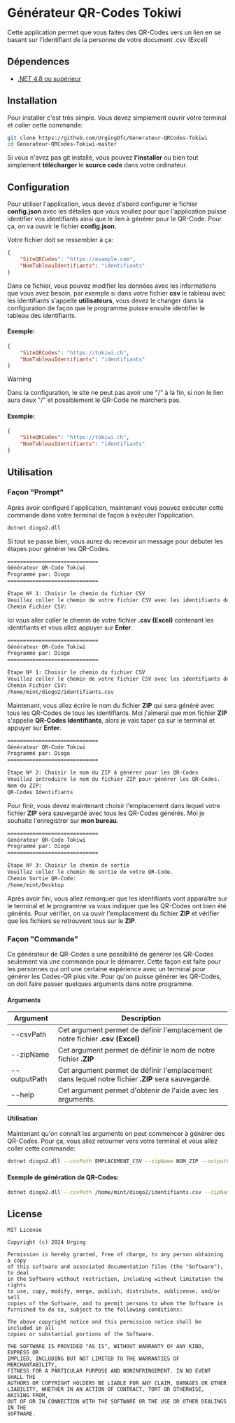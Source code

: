 
# Générateur QR-Codes Tokiwi

Cette application permet que vous faites des QR-Codes vers un lien en se basant sur l'identifiant de la personne de votre document .csv (Excel)



## Dépendences

- [.NET 4.8 ou supérieur](https://learn.microsoft.com/en-us/dotnet/core/install/linux-ubuntu-install?pivots=os-linux-ubuntu-2404&tabs=dotnet8)




## Installation

Pour installer c'est très simple. Vous devez simplement ouvrir votre terminal et coller cette commande:
```bash
git clone https://github.com/UrgingOfc/Generateur-QRCodes-Tokiwi
cd Generateur-QRCodes-Tokiwi-master
```

Si vous n'avez pas git installé, vous pouvez **l'installer** ou bien tout simplement **télécharger** le **source code** dans votre ordinateur.    

## Configuration

Pour utiliser l'application, vous devez d'abord configurer le fichier **config.json** avec les détailes que vous voullez pour que l'application puisse identifier vos identifiants ainsi que le lien à générer pour le QR-Code. Pour ça, on va ouvrir le fichier **config.json**. 

Votre fichier doit se ressembler à ça:
```json
{
    "SiteQRCodes": "https://example.com",
    "NomTableauIdentifiants": "identifiants"
}
```
Dans ce fichier, vous pouvez modifier les données avec les informations que vous avez besoin, par exemple si dans votre fichier **csv** le tableau avec les identifiants s'appelle **utilisateurs**, vous devez le changer dans la configuration de façon que le programme puisse ensuite identifier le tableau des identifiants.

#### Exemple:
```json
{
    "SiteQRCodes": "https://tokiwi.ch",
    "NomTableauIdentifiants": "identifiants"
}
```

> [!WARNING]  
> Dans la configuration, le site ne peut pas avoir une "/" à la fin, si non le lien aura deux "/" et possiblement le QR-Code ne marchera pas.

#### Exemple:
```json
{
    "SiteQRCodes": "https://tokiwi.ch",
    "NomTableauIdentifiants": "identifiants"
}
```


## Utilisation

### Façon "Prompt"
Après avoir configuré l'application, maintenant vous pouvez exécuter cette commande dans votre terminal de façon à exécuter l'application. 

```bash
dotnet diogo2.dll
```

Si tout se passe bien, vous aurez du recevoir un message pour débuter les étapes pour générer les QR-Codes.
```bash
=============================
Générateur QR-Code Tokiwi
Programmé par: Diogo
=============================

Étape Nº 1: Choisir le chemin du fichier CSV
Veuillez coller le chemin de votre fichier CSV avec les identifiants des utilisateurs.
Chemin Fichier CSV: 

```
Ici vous aller coller le chemin de votre fichier **.csv (Excel)** contenant les identifiants et vous allez appuyer sur **Enter**.

```bash
=============================
Générateur QR-Code Tokiwi
Programmé par: Diogo
=============================

Étape Nº 1: Choisir le chemin du fichier CSV
Veuillez coller le chemin de votre fichier CSV avec les identifiants des utilisateurs.
Chemin Fichier CSV: 
/home/mint/diogo2/identifiants.csv
```

Maintenant, vous allez écrire le nom du fichier **ZIP** qui sera généré avec tous les QR-Codes de tous les identifiants. Moi j'aimerai que mon fichier **ZIP** s'appelle **QR-Codes Identifiants**, alors je vais taper ça sur le terminal et appuyer sur **Enter**.
```bash
=============================
Générateur QR-Code Tokiwi
Programmé par: Diogo
=============================

Étape Nº 2: Choisir le nom du ZIP à générer pour les QR-Codes
Veuillez introduire le nom du fichier ZIP pour générer les QR-Codes.
Nom du ZIP: 
QR-Codes Identifiants
```

Pour finir, vous devez maintenant choisir l'emplacement dans lequel votre fichier **ZIP** sera sauvegardé avec tous les QR-Codes générés. Moi je souhaite l'enregistrer sur **mon bureau**.
```bash
=============================
Générateur QR-Code Tokiwi
Programmé par: Diogo
=============================

Étape Nº 3: Choisir le chemin de sortie
Veuillez coller le chemin de sortie de votre QR-Code.
Chemin Sortie QR-Code: 
/home/mint/Desktop
```

Après avoir fini, vous allez remarquer que les identifiants vont apparaître sur le terminal et le programme va vous indiquer que les QR-Codes ont bien été générés. Pour vérifier, on va ouvir l'emplacement du fichier **ZIP** et vérifier que les fichiers se retrouvent tous sur le **ZIP**.

### Façon "Commande"
Ce générateur de QR-Codes a une possibilité de générer les QR-Codes seulement via une commande pour le démarrer. Cette façon est faite pour les personnes qui ont une certaine expérience avec un terminal pour générer les Codes-QR plus vite. Pour qu'on puisse générer les QR-Codes, on doit faire passer quelques arguments dans notre programme.

#### Arguments
| Argument  | Description |
| ------------- | ------------- |
| --csvPath  | Cet argument permet de définir l'emplacement de notre fichier **.csv (Excel)**  |
| --zipName | Cet argument permet de définir le nom de notre fichier **.ZIP**  |
| --outputPath | Cet argument permet de définir l'emplacement dans lequel notre fichier **.ZIP** sera sauvegardé. |
| --help | Cet argument permet d'obtenir de l'aide avec les arguments. |

#### Utilisation
Maintenant qu'on connaît les arguments on peut commencer à générer des QR-Codes. Pour ça, vous allez retourner vers votre terminal et vous allez coller cette commande:
```bash
dotnet diogo2.dll --csvPath EMPLACEMENT_CSV --zipName NOM_ZIP --outputPath EMPLACEMENT_ZIP
```

#### Exemple de génération de QR-Codes:
```bash
dotnet diogo2.dll --csvPath /home/mint/diogo2/identifiants.csv --zipName output --outputPath /home/mint/diogo2
```



## License
```
MIT License

Copyright (c) 2024 Urging

Permission is hereby granted, free of charge, to any person obtaining a copy
of this software and associated documentation files (the "Software"), to deal
in the Software without restriction, including without limitation the rights
to use, copy, modify, merge, publish, distribute, sublicense, and/or sell
copies of the Software, and to permit persons to whom the Software is
furnished to do so, subject to the following conditions:

The above copyright notice and this permission notice shall be included in all
copies or substantial portions of the Software.

THE SOFTWARE IS PROVIDED "AS IS", WITHOUT WARRANTY OF ANY KIND, EXPRESS OR
IMPLIED, INCLUDING BUT NOT LIMITED TO THE WARRANTIES OF MERCHANTABILITY,
FITNESS FOR A PARTICULAR PURPOSE AND NONINFRINGEMENT. IN NO EVENT SHALL THE
AUTHORS OR COPYRIGHT HOLDERS BE LIABLE FOR ANY CLAIM, DAMAGES OR OTHER
LIABILITY, WHETHER IN AN ACTION OF CONTRACT, TORT OR OTHERWISE, ARISING FROM,
OUT OF OR IN CONNECTION WITH THE SOFTWARE OR THE USE OR OTHER DEALINGS IN THE
SOFTWARE.
```

